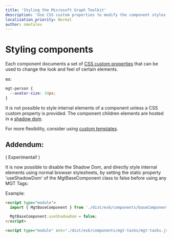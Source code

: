 ```yaml
---
title: 'Styling the Microsoft Graph Toolkit'
description: 'Use CSS custom properties to modify the component styles'
localization_priority: Normal
author: nmetulev
---
```


# Styling components

Each component documents a set of [CSS custom properties](https://developer.mozilla.org/en-US/docs/Web/CSS/Using_CSS_custom_properties) that can be used to change the look and feel of certain elements.

ex:

```css
mgt-person {
  --avatar-size: 34px;
}
```

It is not possible to style internal elements of a component unless a CSS custom property is provided. The component children elements are hosted in a [shadow dom](https://developer.mozilla.org/en-US/docs/Web/Web_Components/Using_shadow_DOM).

For more flexibility, consider using [custom templates](./templates.md).

## Addendum:

( Experimental! )

It is now possible to disable the Shadow Dom, and directly style internal elements using normal browser stylesheets, by setting the static property 'useShadowDom' of the MgtBaseComponent class to false before using any MGT Tags:

Example:

```html
<script type="module">
  import { MgtBaseComponent } from './dist/es6/components/baseComponent.js';

  MgtBaseComponent.useShadowDom = false;
</script>

<script type="module" src="./dist/es6/components/mgt-tasks/mgt-tasks.js"></script>
````
